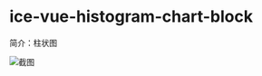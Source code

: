 # ice-vue-histogram-chart-block

简介：柱状图

![截图](https://img.alicdn.com/tfs/TB19vkHnuuSBuNjy1XcXXcYjFXa-1960-924.png)

